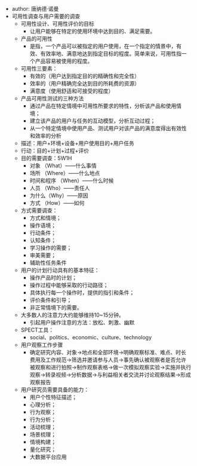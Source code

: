 - author: 唐纳德·诺曼
- 可用性调查与用户需要的调查
	- 可用性设计、可用性评价的目标
		- 让用户能够在特定的使用环境中达到目的、满足需要。
	- 产品的可用性
		- 是指，一个产品可以被指定的用户使用，在一个指定的情景中，有效、有效率地、满意地达到指定目标的程度。简单来说，可用性指一个产品容易被使用的程度。
	- 可用性三要素：
		- 有效的（用户达到指定目的的精确性和完全性）
		- 效率的（用户精确完全达到目的所耗费的资源）
		- 满意度（使用舒适和可接受的程度）
	- 产品可用性测试的三种方法
		- 通过产品在特定情境中可用性所要求的特性，分析该产品和使用情境；
		- 建立该产品的用户与任务的互动模型，分析互动过程；
		- 从一个特定情境中使用产品、测试用户对该产品的满意度得出有效性和效率的分析
	- 描述：用户+环境+设备+用户使用目的+用户任务
	- 行动：目的+计划+过程+评价
	- 目的需要调查：5W1H
		- 对象 （What）——什么事情
		- 场所 （Where）——什么地点
		- 时间和程序 （When）——什么时候
		- 人员 （Who）——责任人
		- 为什么（Why）——原因
		- 方式 （How）——如何
	- 方式需要调查：
		- 方式和情境；
		- 操作语境；
		- 行动条件；
		- 认知条件；
		- 学习操作的需要；
		- 审美需要；
		- 辅助性任务条件
	- 用户的计划行动具有的基本特征：
		- 操作产品时的计划；
		- 操作过程中能够采取的行动路径；
		- 具体执行每一个操作时，提供的指引和条件；
		- 评价条件和引导；
		- 非正常情境下的需要。
	- 大多数人的注意力大约能够维持10~15分钟。
		- 引起用户操作注意的方法：放松、刺激、幽默
	- SPECT工具：
		- social、politics、economic、culture、technology
	- 用户观察工作步骤
		- 确定研究内容、对象→地点和全部环境→明确观察标准、难点、时长费用及工作规范→筛选并邀请参与人员→事先确认被观察者是否允许被观察和进行拍照→制作观察表格→做一次模拟观察实验→实施并执行观察→转录视频→分析数据→与利益相关者交流并讨论观察结果→形成观察报告
	- 用户研究员需要具备的能力：
		- 用户个性特征描述；
		- 心理分析；
		- 行为观察；
		- 行为分析；
		- 活动梳理；
		- 场景梳理；
		- 情境构建；
		- 量化研究；
		- 大数据平台应用